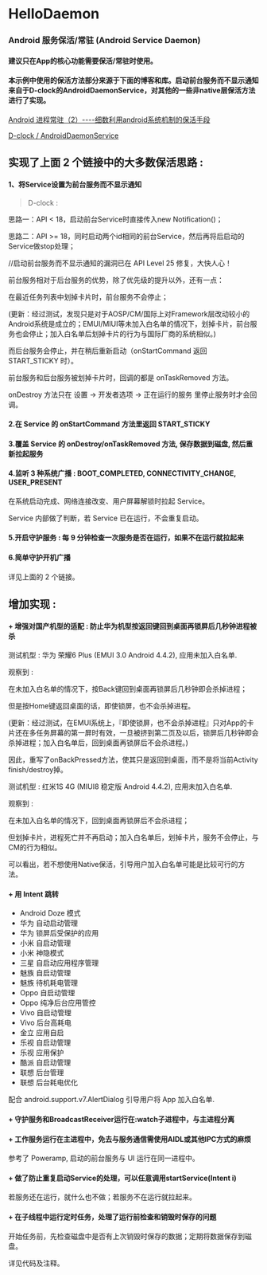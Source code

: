 # HelloDaemon
### Android 服务保活/常驻 (Android Service Daemon)

#### 建议只在App的核心功能需要保活/常驻时使用。

#### 本示例中使用的保活方法部分来源于下面的博客和库。启动前台服务而不显示通知来自于D-clock的AndroidDaemonService，对其他的一些非native层保活方法进行了实现。

[Android 进程常驻（2）----细数利用android系统机制的保活手段](http://blog.csdn.net/marswin89/article/details/50890708)

[D-clock / AndroidDaemonService](https://github.com/D-clock/AndroidDaemonService)

## 实现了上面 2 个链接中的大多数保活思路 :

#### 1、将Service设置为前台服务而不显示通知

> D-clock :  
>  
思路一：API < 18，启动前台Service时直接传入new Notification()；
>   
思路二：API >= 18，同时启动两个id相同的前台Service，然后再将后启动的Service做stop处理；

//启动前台服务而不显示通知的漏洞已在 API Level 25 修复，大快人心！

前台服务相对于后台服务的优势，除了优先级的提升以外，还有一点：

在最近任务列表中划掉卡片时，前台服务不会停止；

(更新：经过测试，发现只是对于AOSP/CM/国际上对Framework层改动较小的Android系统是成立的；EMUI/MIUI等未加入白名单的情况下，划掉卡片，前台服务也会停止；加入白名单后划掉卡片的行为与国际厂商的系统相似。)

而后台服务会停止，并在稍后重新启动（onStartCommand 返回 START_STICKY 时）。

前台服务和后台服务被划掉卡片时，回调的都是 onTaskRemoved 方法。

onDestroy 方法只在 设置 -> 开发者选项 -> 正在运行的服务 里停止服务时才会回调。

#### 2.在 Service 的 onStartCommand 方法里返回 START_STICKY

#### 3.覆盖 Service 的 onDestroy/onTaskRemoved 方法, 保存数据到磁盘, 然后重新拉起服务

#### 4.监听 3 种系统广播 : BOOT\_COMPLETED, CONNECTIVITY\_CHANGE, USER\_PRESENT

在系统启动完成、网络连接改变、用户屏幕解锁时拉起 Service。

Service 内部做了判断，若 Service 已在运行，不会重复启动。

#### 5.开启守护服务 : 每 9 分钟检查一次服务是否在运行，如果不在运行就拉起来

#### 6.简单守护开机广播

详见上面的 2 个链接。

## 增加实现 :

#### \+ 增强对国产机型的适配 : 防止华为机型按返回键回到桌面再锁屏后几秒钟进程被杀

测试机型 : 华为 荣耀6 Plus (EMUI 3.0 Android 4.4.2), 应用未加入白名单.

>  
观察到 :
>  
在未加入白名单的情况下，按Back键回到桌面再锁屏后几秒钟即会杀掉进程；
>  
但是按Home键返回桌面的话，即使锁屏，也不会杀掉进程。

(更新：经过测试，在EMUI系统上，『即使锁屏，也不会杀掉进程』只对App的卡片还在多任务屏幕的第一屏时有效，一旦被挤到第二页及以后，锁屏后几秒钟即会杀掉进程；加入白名单后，回到桌面再锁屏后不会杀进程。)

因此，重写了onBackPressed方法，使其只是返回到桌面，而不是将当前Activity finish/destroy掉。

测试机型 : 红米1S 4G (MIUI8 稳定版 Android 4.4.2), 应用未加入白名单.

>  
观察到 :
>  
在未加入白名单的情况下，回到桌面再锁屏后不会杀进程；
>  
但划掉卡片，进程死亡并不再启动；加入白名单后，划掉卡片，服务不会停止，与CM的行为相似。

可以看出，若不想使用Native保活，引导用户加入白名单可能是比较可行的方法。

#### \+ 用 Intent 跳转

- Android Doze 模式
- 华为 自动启动管理
- 华为 锁屏后受保护的应用
- 小米 自启动管理
- 小米 神隐模式
- 三星 自启动应用程序管理
- 魅族 自启动管理
- 魅族 待机耗电管理
- Oppo 自启动管理
- Oppo 纯净后台应用管控
- Vivo 自启动管理
- Vivo 后台高耗电
- 金立 应用自启
- 乐视 自启动管理
- 乐视 应用保护
- 酷派 自启动管理
- 联想 后台管理
- 联想 后台耗电优化

配合 android.support.v7.AlertDialog 引导用户将 App 加入白名单.

#### \+ 守护服务和BroadcastReceiver运行在:watch子进程中，与主进程分离

#### \+ 工作服务运行在主进程中，免去与服务通信需使用AIDL或其他IPC方式的麻烦

参考了 Poweramp, 启动的前台服务与 UI 运行在同一进程中。

#### \+ 做了防止重复启动Service的处理，可以任意调用startService(Intent i)

若服务还在运行，就什么也不做；若服务不在运行就拉起来。

#### \+ 在子线程中运行定时任务，处理了运行前检查和销毁时保存的问题

开始任务前，先检查磁盘中是否有上次销毁时保存的数据；定期将数据保存到磁盘。

详见代码及注释。
